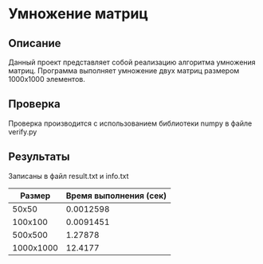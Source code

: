 # Умножение матриц

## Описание
Данный проект представляет собой реализацию алгоритма умножения матриц. Программа выполняет умножение двух матриц размером 1000x1000 элементов.

## Проверка
Проверка производится с использованием библиотеки numpy в файле verify.py

## Результаты
Записаны в файл result.txt и info.txt

| Размер      | Время выполнения (сек) |
|-------------|------------------------|
| 50x50       | 0.0012598              |
| 100x100     | 0.0091451              |
| 500x500     | 1.27878                |
| 1000x1000   | 12.4177                |